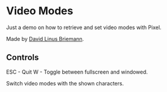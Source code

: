 # Video Modes

Just a demo on how to retrieve and set video modes with Pixel.

Made by [David Linus Briemann](https://github.com/dbriemann/).

## Controls

ESC - Quit
W - Toggle between fullscreen and windowed.

Switch video modes with the shown characters.
